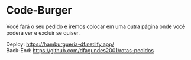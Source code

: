 # Code-Burger

Você fará o seu pedido e iremos colocar em uma outra página onde você poderá ver e excluir se quiser.

Deploy: https://hamburgueria-df.netlify.app/ <br>
Back-End: https://github.com/dfagundes2001/rotas-pedidos
